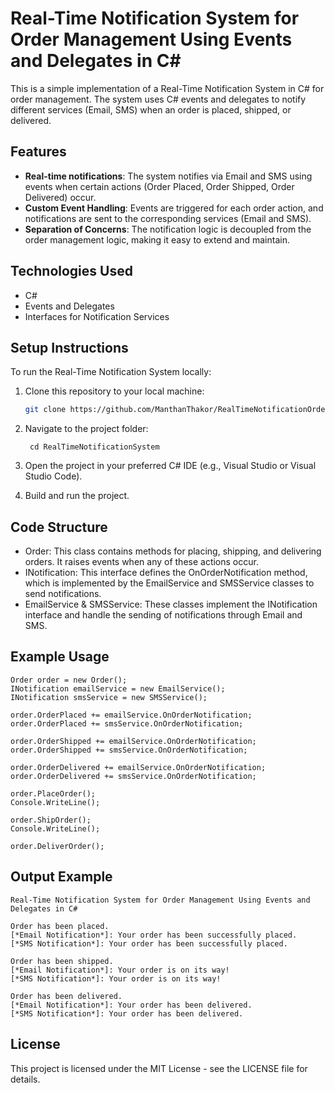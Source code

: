 # Real-Time Notification System for Order Management Using Events and Delegates in C#

This is a simple implementation of a Real-Time Notification System in C# for order management. The system uses C# events and delegates to notify different services (Email, SMS) when an order is placed, shipped, or delivered.

## Features

- **Real-time notifications**: The system notifies via Email and SMS using events when certain actions (Order Placed, Order Shipped, Order Delivered) occur.
- **Custom Event Handling**: Events are triggered for each order action, and notifications are sent to the corresponding services (Email and SMS).
- **Separation of Concerns**: The notification logic is decoupled from the order management logic, making it easy to extend and maintain.

## Technologies Used

- C#
- Events and Delegates
- Interfaces for Notification Services

## Setup Instructions

To run the Real-Time Notification System locally:

1. Clone this repository to your local machine:
   ```bash
   git clone https://github.com/ManthanThakor/RealTimeNotificationOrderManagementSystem-.git

2. Navigate to the project folder:

		cd RealTimeNotificationSystem

3. Open the project in your preferred C# IDE (e.g., Visual Studio or Visual Studio Code).

4. Build and run the project.

## Code Structure

 - Order: This class contains methods for placing, shipping, and delivering orders. It raises events when any of these actions occur.
 - INotification: This interface defines the OnOrderNotification method, which is implemented by the EmailService and SMSService classes to send notifications.
 - EmailService & SMSService: These classes implement the INotification interface and handle the sending of notifications through Email and SMS.

## Example Usage

	Order order = new Order();
	INotification emailService = new EmailService();
	INotification smsService = new SMSService();

	order.OrderPlaced += emailService.OnOrderNotification;
	order.OrderPlaced += smsService.OnOrderNotification;

	order.OrderShipped += emailService.OnOrderNotification;
	order.OrderShipped += smsService.OnOrderNotification;

	order.OrderDelivered += emailService.OnOrderNotification;
	order.OrderDelivered += smsService.OnOrderNotification;

	order.PlaceOrder();
	Console.WriteLine();

	order.ShipOrder();
	Console.WriteLine();

	order.DeliverOrder();

## Output Example

	Real-Time Notification System for Order Management Using Events and Delegates in C#

	Order has been placed.
	[*Email Notification*]: Your order has been successfully placed.
	[*SMS Notification*]: Your order has been successfully placed.

	Order has been shipped.
	[*Email Notification*]: Your order is on its way!
	[*SMS Notification*]: Your order is on its way!

	Order has been delivered.
	[*Email Notification*]: Your order has been delivered.
	[*SMS Notification*]: Your order has been delivered.

## License

This project is licensed under the MIT License - see the LICENSE file for details.
